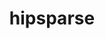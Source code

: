 ---
title: "hipsparse"
layout: cache
categories: [package, v0.19]
meta: {"versions": ["5.2.3"], "compilers": ["gcc@=11.1.0"], "oss": ["ubuntu20.04"], "platforms": ["linux"], "targets": ["x86_64"], "stacks": ["e4s"], "num_specs": 1, "num_specs_by_stack": {"e4s": 1}}
spec_details: [{"hash": "rvc4mokvj4vl6ui2q33pcd7x6y52lde2", "compiler": "gcc@=11.1.0", "versions": ["5.2.3"], "os": "ubuntu20.04", "platform": "linux", "target": "x86_64", "variants": ["build_system=cmake", "build_type=Release", "~ipo"], "stacks": ["e4s"], "size": "-", "tarball": "https://binaries.spack.io/releases/v0.19/build_cache/linux-ubuntu20.04-x86_64/gcc-11.1.0/hipsparse-5.2.3/linux-ubuntu20.04-x86_64-gcc-11.1.0-hipsparse-5.2.3-rvc4mokvj4vl6ui2q33pcd7x6y52lde2.spack"}]
---